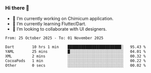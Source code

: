 ### Hi there 👋

<!--
**devcat37/devcat37** is a ✨ _special_ ✨ repository because its `README.md` (this file) appears on your GitHub profile.-->


- 🔭 I’m currently working on Chimicum application.
- 🌱 I’m currently learning Flutter/Dart.
- 👯 I’m looking to collaborate with UI designers.
<!-- - 🤔 I’m looking for help with ... -->

<!--START_SECTION:waka-->

```txt
From: 25 October 2025 - To: 01 November 2025

Dart        10 hrs 1 min    ████████████████████████░   95.43 %
YAML        25 mins         █░░░░░░░░░░░░░░░░░░░░░░░░   04.01 %
XML         2 mins          ░░░░░░░░░░░░░░░░░░░░░░░░░   00.32 %
CocoaPods   1 min           ░░░░░░░░░░░░░░░░░░░░░░░░░   00.22 %
Other       0 secs          ░░░░░░░░░░░░░░░░░░░░░░░░░   00.02 %
```

<!--END_SECTION:waka-->

